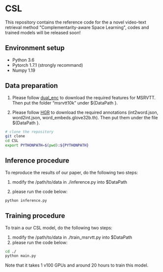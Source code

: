 # CSL
This repository contains the reference code for the a novel video-text retrieval method "Complementarity-aware Space Learning", codes and trained models will be released soon!

## Environment setup
* Python 3.6
* Pytorch 1.7.1 (strongly recommand)
* Numpy 1.19

## Data preparation
1. Please follow [dual_enc](https://github.com/danieljf24/hybrid_space) to download the required features for MSRVTT.
Then put the folder “msrvtt10k” under ${DataPath }.

2. Please follow [HGR](https://github.com/cshizhe/hgr_v2t) to download the required annotations (int2word.json, word2int.json, word_embeds.glove32b.th).
Then put them under the file ${DataPath }.

```bash
# clone the repository
git clone 
cd CSL
export PYTHONPATH=$(pwd):${PYTHONPATH}
```

## Inference procedure
To reproduce the results of our paper,  do the following two steps:
1. modify the /path/to/data in ./inference.py into $DataPath 

2. please run the code below:
```bash
python inference.py
```
## Training procedure
To train a our CSL model, do the following two steps:
1. modify the /path/to/data in ./train_msrvtt.py into $DataPath
2. please run the code below:
```bash
cd ./
python main.py
```
Note that it takes 1 v100 GPUs and around 20 hours to train this model.
